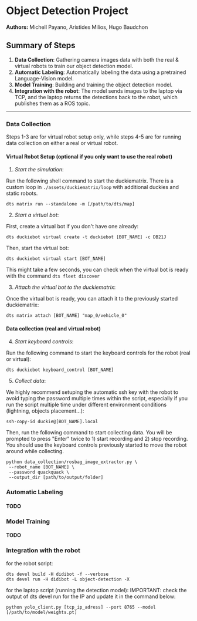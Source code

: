 # Object Detection Project

**Authors:** Michell Payano, Aristides Milios, Hugo Baudchon

## Summary of Steps  
1. **Data Collection**: Gathering camera images data with both the real & virtual robots to train our object detection model.  
2. **Automatic Labeling**: Automatically labeling the data using a pretrained Language-Vision model.
3. **Model Training**: Building and training the object detection model.  
4. **Integration with the robot**: The model sends images to the laptop via TCP, and the laptop returns the detections back to the robot, which publishes them as a ROS topic.

---

### Data Collection

Steps 1-3 are for virtual robot setup only, while steps 4-5 are for running data collection on either a real or virtual robot.

#### Virtual Robot Setup (optional if you only want to use the real robot)

1. *Start the simulation*:  

Run the following shell command to start the duckiematrix. There is a custom loop in ```./assets/duckiematrix/loop``` with additional duckies and static robots.
```shell
dts matrix run --standalone -m [/path/to/dts/map]
```

2. *Start a virtual bot*:

First, create a virtual bot if you don't have one already:
```shell
dts duckiebot virtual create -t duckiebot [BOT_NAME] -c DB21J
```

Then, start the virtual bot:
```shell
dts duckiebot virtual start [BOT_NAME]
```

This might take a few seconds, you can check when the virtual bot is ready with the command ```dts fleet discover```

3. *Attach the virtual bot to the duckiematrix*:

Once the virtual bot is ready, you can attach it to the previously started duckiematrix:
```shell
dts matrix attach [BOT_NAME] "map_0/vehicle_0"
```

#### Data collection (real and virtual robot)
4. *Start keyboard controls*:

Run the following command to start the keyboard controls for the robot (real or virtual):
```shell
dts duckiebot keyboard_control [BOT_NAME]
```

5. *Collect data*:

We highly recommend setuping the automatic ssh key with the robot to avoid typing the password multiple times within the script, especially if you run the script multiple time under different environment conditions (lightning, objects placement...):

```shell
ssh-copy-id duckie@[BOT_NAME].local
```

Then, run the following command to start collecting data. You will be prompted to press "Enter" twice to 1) start recording and 2) stop recording. You should use the keyboard controls previously started to move the robot around while collecting.
```shell
python data_collection/rosbag_image_extractor.py \
 --robot_name [BOT_NAME] \
 --password quackquack \
 --output_dir [path/to/output/folder]
```


### Automatic Labeling  

#### TODO

### Model Training

#### TODO

### Integration with the robot

for the robot script:
```
dts devel build -H didibot -f --verbose
dts devel run -H didibot -L object-detection -X
```

for the laptop script (running the detection model):
IMPORTANT: check the output of dts devel run for the IP and update it in the command below:
```
python yolo_client.py [tcp_ip_adress] --port 8765 --model [/path/to/model/weights.pt]
```